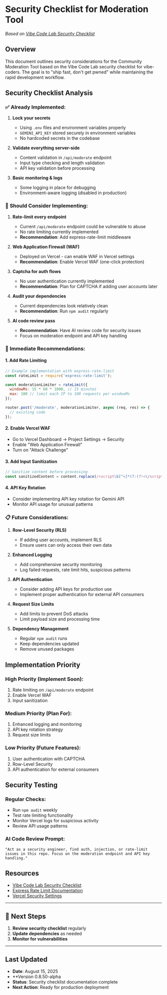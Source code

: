 # Security Checklist for Moderation Tool

*Based on [Vibe Code Lab Security Checklist](https://vibecodelab.beehiiv.com/p/security-checklist-for-vibe-coders)*

## Overview

This document outlines security considerations for the Community Moderation Tool based on the Vibe Code Lab security checklist for vibe-coders. The goal is to "ship fast, don't get pwned" while maintaining the rapid development workflow.

## Security Checklist Analysis

### ✅ **Already Implemented:**

1. **Lock your secrets**
   - Using `.env` files and environment variables properly
   - `GEMINI_API_KEY` stored securely in environment variables
   - No hardcoded secrets in the codebase

2. **Validate everything server-side**
   - Content validation in `/api/moderate` endpoint
   - Input type checking and length validation
   - API key validation before processing

3. **Basic monitoring & logs**
   - Some logging in place for debugging
   - Environment-aware logging (disabled in production)

### 🔧 **Should Consider Implementing:**

1. **Rate-limit every endpoint**
   - Current `/api/moderate` endpoint could be vulnerable to abuse
   - No rate limiting currently implemented
   - **Recommendation**: Add express-rate-limit middleware

2. **Web Application Firewall (WAF)**
   - Deployed on Vercel - can enable WAF in Vercel settings
   - **Recommendation**: Enable Vercel WAF (one-click protection)

3. **Captcha for auth flows**
   - No user authentication currently implemented
   - **Recommendation**: Plan for CAPTCHA if adding user accounts later

4. **Audit your dependencies**
   - Current dependencies look relatively clean
   - **Recommendation**: Run `npm audit` regularly

5. **AI code review pass**
   - **Recommendation**: Have AI review code for security issues
   - Focus on moderation endpoint and API key handling

### 🚨 **Immediate Recommendations:**

#### 1. Add Rate Limiting
```javascript
// Example implementation with express-rate-limit
const rateLimit = require('express-rate-limit');

const moderationLimiter = rateLimit({
  windowMs: 15 * 60 * 1000, // 15 minutes
  max: 100 // limit each IP to 100 requests per windowMs
});

router.post('/moderate', moderationLimiter, async (req, res) => {
  // existing code
});
```

#### 2. Enable Vercel WAF
- Go to Vercel Dashboard → Project Settings → Security
- Enable "Web Application Firewall"
- Turn on "Attack Challenge"

#### 3. Add Input Sanitization
```javascript
// Sanitize content before processing
const sanitizedContent = content.replace(/<script\b[^<]*(?:(?!<\/script>)<[^<]*)*<\/script>/gi, '');
```

#### 4. API Key Rotation
- Consider implementing API key rotation for Gemini API
- Monitor API usage for unusual patterns

### 📋 **Future Considerations:**

1. **Row-Level Security (RLS)**
   - If adding user accounts, implement RLS
   - Ensure users can only access their own data

2. **Enhanced Logging**
   - Add comprehensive security monitoring
   - Log failed requests, rate limit hits, suspicious patterns

3. **API Authentication**
   - Consider adding API keys for production use
   - Implement proper authentication for external API consumers

4. **Request Size Limits**
   - Add limits to prevent DoS attacks
   - Limit payload size and processing time

5. **Dependency Management**
   - Regular `npm audit` runs
   - Keep dependencies updated
   - Remove unused packages

## Implementation Priority

### High Priority (Implement Soon):
1. Rate limiting on `/api/moderate` endpoint
2. Enable Vercel WAF
3. Input sanitization

### Medium Priority (Plan For):
1. Enhanced logging and monitoring
2. API key rotation strategy
3. Request size limits

### Low Priority (Future Features):
1. User authentication with CAPTCHA
2. Row-Level Security
3. API authentication for external consumers

## Security Testing

### Regular Checks:
- Run `npm audit` weekly
- Test rate limiting functionality
- Monitor Vercel logs for suspicious activity
- Review API usage patterns

### AI Code Review Prompt:
```
"Act as a security engineer, find auth, injection, or rate-limit issues in this repo. Focus on the moderation endpoint and API key handling."
```

## Resources

- [Vibe Code Lab Security Checklist](https://vibecodelab.beehiiv.com/p/security-checklist-for-vibe-coders)
- [Express Rate Limit Documentation](https://www.npmjs.com/package/express-rate-limit)
- [Vercel Security Settings](https://vercel.com/docs/security)

---

## 🎯 **Next Steps**

1. **Review security checklist** regularly
2. **Update dependencies** as needed
3. **Monitor for vulnerabilities**

---

## Last Updated
- **Date**: August 15, 2025
- **Version 0.8.50-alpha
- **Status**: Security checklist documentation complete
- **Next Action**: Ready for production deployment 